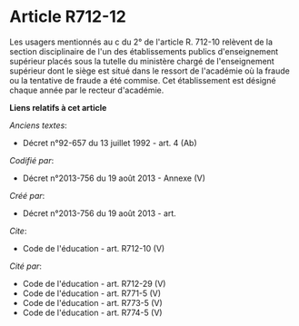 # Article R712-12

Les usagers mentionnés au c du 2° de l'article R. 712-10 relèvent de la section disciplinaire de l'un des établissements
publics d'enseignement supérieur placés sous la tutelle du ministère chargé de l'enseignement supérieur dont le siège est
situé dans le ressort de l'académie où la fraude ou la tentative de fraude a été commise. Cet établissement est désigné
chaque année par le recteur d'académie.

**Liens relatifs à cet article**

_Anciens textes_:

  - Décret n°92-657 du 13 juillet 1992 - art. 4 (Ab)

_Codifié par_:

  - Décret n°2013-756 du 19 août 2013 -  Annexe (V)

_Créé par_:

  - Décret n°2013-756 du 19 août 2013 - art.

_Cite_:

  - Code de l'éducation - art. R712-10 (V)

_Cité par_:

  - Code de l'éducation - art. R712-29 (V)
  - Code de l'éducation - art. R771-5 (V)
  - Code de l'éducation - art. R773-5 (V)
  - Code de l'éducation - art. R774-5 (V)

